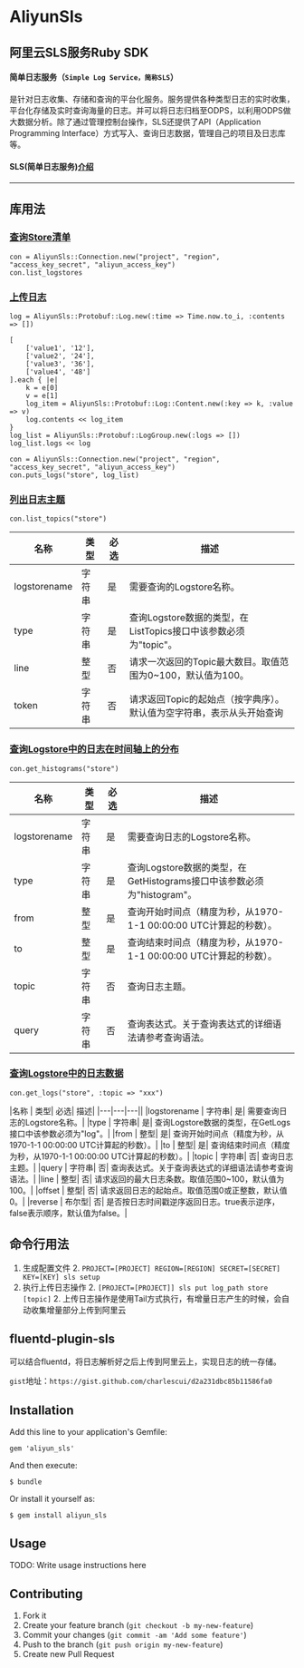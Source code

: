 # AliyunSls

## 阿里云SLS服务Ruby SDK


#### 简单日志服务（`Simple Log Service，简称SLS`）
是针对日志收集、存储和查询的平台化服务。服务提供各种类型日志的实时收集，平台化存储及实时查询海量的日志。并可以将日志归档至ODPS，以利用ODPS做大数据分析。除了通过管理控制台操作，SLS还提供了API（Application Programming Interface）方式写入、查询日志数据，管理自己的项目及日志库等。

#### SLS(简单日志服务)[介绍](http://docs.aliyun.com/?spm=5176.730001.3.10.5GpxDL#/sls)

------------
## 库用法

### [查询Store清单](http://docs.aliyun.com/#/pub/sls/api/apilist&ListLogstores)

    con = AliyunSls::Connection.new("project", "region", "access_key_secret", "aliyun_access_key")
    con.list_logstores

### [上传日志](http://docs.aliyun.com/#/pub/sls/api/apilist&PutLogs)

    log = AliyunSls::Protobuf::Log.new(:time => Time.now.to_i, :contents => [])

    [
        ['value1', '12'],
        ['value2', '24'],
        ['value3', '36'],
        ['value4', '48']
    ].each { |e|  
        k = e[0]
        v = e[1]
        log_item = AliyunSls::Protobuf::Log::Content.new(:key => k, :value => v)
        log.contents << log_item
    }
    log_list = AliyunSls::Protobuf::LogGroup.new(:logs => [])
    log_list.logs << log

    con = AliyunSls::Connection.new("project", "region", "access_key_secret", "aliyun_access_key")
    con.puts_logs("store", log_list)

### [列出日志主题](http://docs.aliyun.com/#/pub/sls/api/apilist&ListTopics)

    con.list_topics("store")

|名称|  类型|  必选|  描述|
|-----|-----|----|-----|
|logstorename|    字符串| 是|   需要查询的Logstore名称。|
|type|    字符串| 是|   查询Logstore数据的类型，在ListTopics接口中该参数必须为"topic"。|
|line|    整型|  否|   请求一次返回的Topic最大数目。取值范围为0~100，默认值为100。|
|token|   字符串| 否|   请求返回Topic的起始点（按字典序）。默认值为空字符串，表示从头开始查询 |Logstore中的日志Topic。

### [查询Logstore中的日志在时间轴上的分布](http://docs.aliyun.com/#/pub/sls/api/apilist&GetHistograms)

    con.get_histograms("store")

|名称|  类型|  必选|  描述|
|----|----|------|------|
|logstorename|    字符串| 是|   需要查询日志的Logstore名称。|
|type|    字符串| 是|   查询Logstore数据的类型，在GetHistograms接口中该参数必须为"histogram"。|
|from|    整型|  是|   查询开始时间点（精度为秒，从1970-1-1 00:00:00 UTC计算起的秒数）。|
|to|  整型|  是|   查询结束时间点（精度为秒，从1970-1-1 00:00:00 UTC计算起的秒数）。|
|topic|   字符串| 否|   查询日志主题。|
|query|   字符串| 否|   查询表达式。关于查询表达式的详细语法请参考查询语法。|

### [查询Logstore中的日志数据](http://docs.aliyun.com/#/pub/sls/api/apilist&GetLogs)

    con.get_logs("store", :topic => "xxx")

|名称 |  类型|  必选|  描述|
|---|---|---||
|logstorename |    字符串| 是|   需要查询日志的Logstore名称。|
|type |    字符串| 是|   查询Logstore数据的类型，在GetLogs接口中该参数必须为"log"。|
|from |    整型|  是|   查询开始时间点（精度为秒，从1970-1-1 00:00:00 UTC计算起的秒数）。|
|to |  整型|  是|   查询结束时间点（精度为秒，从1970-1-1 00:00:00 UTC计算起的秒数）。|
|topic |   字符串| 否|   查询日志主题。|
|query |   字符串| 否|   查询表达式。关于查询表达式的详细语法请参考查询语法。|
|line |    整型|  否|   请求返回的最大日志条数。取值范围0~100，默认值为100。|
|offset |  整型|  否|   请求返回日志的起始点。取值范围0或正整数，默认值0。|
|reverse | 布尔型| 否|   是否按日志时间戳逆序返回日志。true表示逆序，false表示顺序，默认值为false。|

## 命令行用法

1. 生成配置文件
    2. `PROJECT=[PROJECT] REGION=[REGION] SECRET=[SECRET] KEY=[KEY] sls setup`
1. 执行上传日志操作
    2. `[PROJECT=[PROJECT]] sls put log_path store [topic]`
    2. 上传日志操作是使用Tail方式执行，有增量日志产生的时候，会自动收集增量部分上传到阿里云
    
## fluentd-plugin-sls

可以结合fluentd，将日志解析好之后上传到阿里云上，实现日志的统一存储。

`gist`地址：`https://gist.github.com/charlescui/d2a231dbc85b11586fa0`

## Installation

Add this line to your application's Gemfile:

    gem 'aliyun_sls'

And then execute:

    $ bundle

Or install it yourself as:

    $ gem install aliyun_sls

## Usage

TODO: Write usage instructions here

## Contributing

1. Fork it
2. Create your feature branch (`git checkout -b my-new-feature`)
3. Commit your changes (`git commit -am 'Add some feature'`)
4. Push to the branch (`git push origin my-new-feature`)
5. Create new Pull Request
